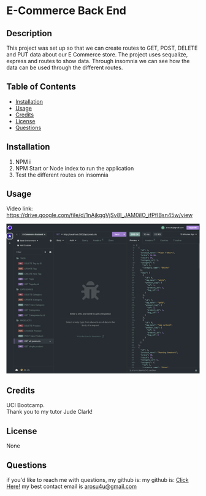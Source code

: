 # E-Commerce Back End
  
  ## Description 
  
  This project was set up so that we can create routes to GET, POST, DELETE and PUT data about our E Commerce store. The project uses sequalize, express and routes to show data. Through insomnia we can see how the data can be used through the different routes.
  
  ## Table of Contents
  
  - [Installation](#installation)
  - [Usage](#usage)
  - [Credits](#credits)
  - [License](#license)
  - [Questions](#questions)
  
  
  ## Installation
  
  1. NPM i
  2. NPM Start or Node index to run the application
  3. Test the different routes on insomnia
  
  ## Usage
  
  Video link: https://drive.google.com/file/d/1nAjkggVjSv8I_JAM0iIO_ifPfIBsn45w/view
  
  ![alt text](assets/Screenshot%202023-10-02%20at%2010.03.45%20PM.png)
  
  ## Credits
  
  UCI Bootcamp.<br/>Thank you to my tutor Jude Clark!
  
  ## License
  
  None

  ## Questions
  
  if you'd like to reach me with questions, my github is:
  my github is: [Click Here!](https://github.com/RaptureMe)
  my best contact email is arosu4u@gmail.com
  
  